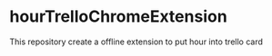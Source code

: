 # hourTrelloChromeExtension
This repository create a offline extension to put hour into trello card
